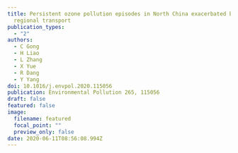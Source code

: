 ```yaml
---
title: Persistent ozone pollution episodes in North China exacerbated by
  regional transport
publication_types:
  - "2"
authors:
  - C Gong
  - H Liao
  - L Zhang
  - X Yue
  - R Dang
  - Y Yang
doi: 10.1016/j.envpol.2020.115056
publication: Environmental Pollution 265, 115056
draft: false
featured: false
image:
  filename: featured
  focal_point: ""
  preview_only: false
date: 2020-06-11T08:56:08.994Z
---
```

